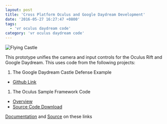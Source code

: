 ```yaml
---
layout: post
title: 'Cross Platform Oculus and Google Daydream Development'
date: '2016-05-27 16:27:47 +0800'
tags:
  - 'vr oculus daydream code'
category: 'vr oculus daydream code'
---
```


![Flying Castle](http://i.giphy.com/BRBSiPddmQQlW.gif "Flying Castle!")

This prototype unifies the camera and input controls for the Oculus Rift and Google Daydream. This uses code from the following projects:

1. The Google Daydream Castle Defense Example 
* [Github Link](https://github.com/googlevr/gvr-unity-sdk/tree/master/Samples/CastleDefense)

1. The Oculus Sample Framework Code
* [Overview](https://developer.oculus.com/blog/introducing-the-oculus-sample-framework-for-unity-5/ "Overview")
* [Source Code Download](https://developer.oculus.com/downloads/game-engines/1.3.0/Oculus_Sample_Framework_for_Unity_5_Project/ "Source Code Download")
 

[Documentation](https://github.com/polats/gvr-unity-sdk/wiki/Steps-to-Unify-Daydream-Castle-Defense-and-Oculus-Sample-Framework) and [Source](https://github.com/polats/gvr-unity-sdk/tree/master/Samples/CastleDefense) on these links